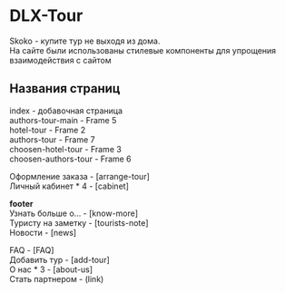 # DLX-Tour
Skoko - купите тур не выходя из дома.  
На сайте были использованы стилевые компоненты для упрощения взаимодействия с сайтом

## Названия страниц
index - добавочная страница  
	authors-tour-main - Frame 5  
		hotel-tour - Frame 2  
		authors-tour - Frame 7  
			choosen-hotel-tour - Frame 3  
			choosen-authors-tour - Frame 6  

Оформление заказа - [arrange-tour]  
Личный кабинет * 4 - [cabinet]  

**footer**  
Узнать больше о... - [know-more]  
Туристу на заметку - [tourists-note]  
Новости - [news]  

FAQ - [FAQ]  
Добавить тур - [add-tour]  
О нас * 3 - [about-us]  
Стать партнером - (link)  